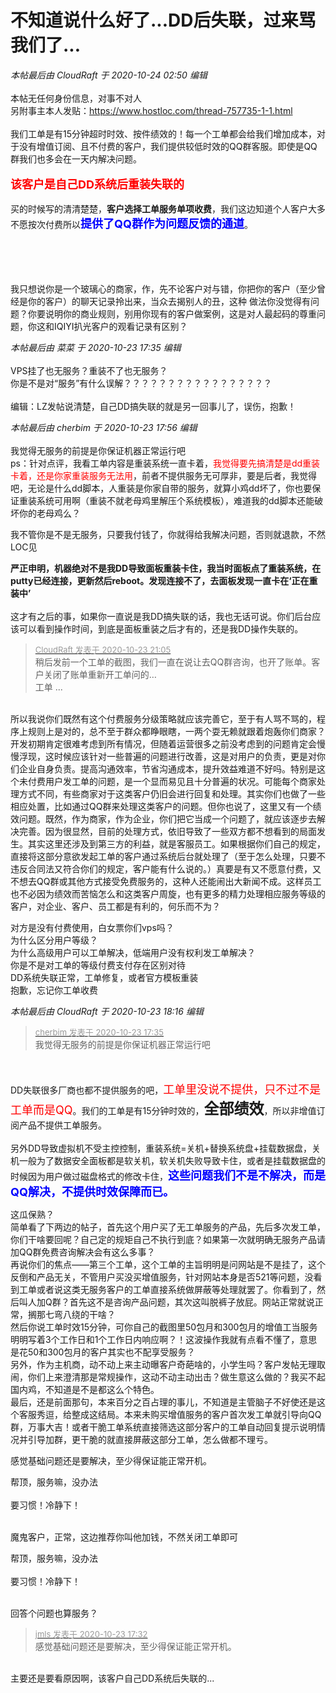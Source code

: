 # 不知道说什么好了...DD后失联，过来骂我们了...


<i class="pstatus"> 本帖最后由 CloudRaft 于 2020-10-24 02:50 编辑 </i><br />
<br />
本帖无任何身份信息，对事不对人<br />
另附事主本人发贴：https://www.hostloc.com/thread-757735-1-1.html<br />
<br />
我们工单是有15分钟超时时效、按件绩效的！每一个工单都会给我们增加成本，对于没有增值订阅、且不付费的客户，我们提供较低时效的QQ群客服。即使是QQ群我们也多会在一天内解决问题。<br />
<br />
<strong><font color="Red"><font size="4">该客户是自己DD系统后重装失联的</font></font></strong><br />
<img id="aimg_iX5xA" onclick="zoom(this, this.src, 0, 0, 0)" class="zoom" src="https://iuimg.com/images/2020/10/23/iTqP.png" onmouseover="img_onmouseoverfunc(this)" onload="thumbImg(this)" border="0" alt="" /><br />
<br />
买的时候写的清清楚楚，<strong>客户选择工单服务单项收费</strong>，我们这边知道个人客户大多不愿按次付费所以<strong><font color="Blue"><font size="4">提供了QQ群作为问题反馈的通道</font></font></strong>。<br />
<img id="aimg_Fb4CG" onclick="zoom(this, this.src, 0, 0, 0)" class="zoom" src="https://iuimg.com/images/2020/10/23/irGu.png" onmouseover="img_onmouseoverfunc(this)" onload="thumbImg(this)" border="0" alt="" /><br />
<br />
<br />
<br />
<img id="aimg_Tve4a" onclick="zoom(this, this.src, 0, 0, 0)" class="zoom" src="https://iuimg.com/images/2020/10/23/iIlf.png" onmouseover="img_onmouseoverfunc(this)" onload="thumbImg(this)" border="0" alt="" /><br />
<br />


我只想说你是一个玻璃心的商家，作，先不论客户对与错，你把你的客户（至少曾经是你的客户）的聊天记录拎出来，当众去揭别人的丑，这种 做法你没觉得有问题？你要说明你的商业规则，别用你现有的客户做案例，这是对人最起码的尊重问题，你这和IQIYI扒光客户的观看记录有区别？

<i class="pstatus"> 本帖最后由 菜菜 于 2020-10-23 17:35 编辑 </i><br />
<br />
VPS挂了也无服务？重装不了也无服务？<br />
你是不是对“服务”有什么误解？？？？？？？？？？？？？？？？？<br />
<br />
编辑：LZ发帖说清楚，自己DD搞失联的就是另一回事儿了，误伤，抱歉！

<i class="pstatus"> 本帖最后由 cherbim 于 2020-10-23 17:56 编辑 </i><br />
<br />
我觉得无服务的前提是你保证机器正常运行吧<br />
ps：针对点评，我看工单内容是重装系统一直卡着，<font color="Red">我觉得要先搞清楚是dd重装卡着，还是你家重装服务无法用</font>，前者不提供服务无可厚非，要是后者，我觉得吧，无论是什么dd脚本，人重装是你家自带的服务，就算小鸡dd坏了，你也要保证重装系统可用啊（重装不就老母鸡里解压个系统模板），难道我的dd脚本还能破坏你的老母鸡么？

我不管你是不是无服务，只要我付钱了，你就得给我解决问题，否则就退款，不然LOC见<img src="static/image/smiley/default/lol.gif" smilieid="12" border="0" alt="" /> 

<strong>严正申明，机器绝对不是我DD导致面板重装卡住，我当时面板点了重装系统，在putty已经连接，更新然后reboot。发现连接不了，去面板发现一直卡在‘正在重装中’<br />
<font color="Red"></font></strong><br />
这才有之后的事，如果你一直说是我DD搞失联的话，我也无话可说。你们后台应该可以看到操作时间，到底是面板重装之后才有的，还是我DD操作失联的。<br />


<div class="quote"><blockquote><font size="2"><a href="https://www.hostloc.com/forum.php?mod=redirect&amp;goto=findpost&amp;pid=9343236&amp;ptid=757680" target="_blank"><font color="#999999">CloudRaft 发表于 2020-10-23 21:05</font></a></font><br />
稍后发前一个工单的截图，我们一直在说让去QQ群咨询，也开了账单。客户关闭了账单重新开工单问的…<br />
工单 ...</blockquote></div><br />
所以我说你们既然有这个付费服务分级策略就应该完善它，至于有人骂不骂的，程序上规则上是对的，总不至于群众都睁眼瞎，一两个耍无赖就跟着炮轰你们商家？<br />
开发初期肯定很难考虑到所有情况，但随着运营很多之前没考虑到的问题肯定会慢慢浮现，这时候应该针对一些普遍的问题进行改善，这是对用户的负责，更是对你们企业自身负责。提高沟通效率，节省沟通成本，提升效益难道不好吗。特别是这个未付费用户发工单的问题，是一个显而易见且十分普遍的状况。可能每个商家处理方式不同，有些商家对于这类客户仍旧会进行回复和处理。其实你们也做了一些相应处置，比如通过QQ群来处理这类客户的问题。但你也说了，这里又有一个绩效问题。既然，作为商家，作为企业，你们把它当成一个问题了，就应该逐步去解决完善。因为很显然，目前的处理方式，依旧导致了一些双方都不想看到的局面发生。其实这里还涉及到第三方的利益，就是客服员工。如果根据你们自己的规定，直接将这部分意欲发起工单的客户通过系统后台就处理了（至于怎么处理，只要不违反合同法又符合你们的规定，客户能有什么说的。）真要是有又不愿意付费，又不想去QQ群或其他方式接受免费服务的，这种人还能闹出大新闻不成。这样员工也不必因为绩效而苦恼怎么和这类客户周旋，也有更多的精力处理相应服务等级的客户，对企业、客户、员工都是有利的，何乐而不为？<img id="aimg_wZXnx" onclick="zoom(this, this.src, 0, 0, 0)" class="zoom" src="https://cdn.jsdelivr.net/gh/hishis/forum-master/public/images/patch.gif" onmouseover="img_onmouseoverfunc(this)" onload="thumbImg(this)" border="0" alt="" />

对方是没有付费使用，白女票你们vps吗？<br />
为什么区分用户等级？<br />
为什么高级用户可以工单解决，低端用户没有权利发工单解决？<br />
你是不是对工单的等级付费支付存在区别对待<br />
DD系统失联正常，工单修复，或者官方模板重装<br />
抱歉，忘记你工单收费

<i class="pstatus"> 本帖最后由 CloudRaft 于 2020-10-23 18:16 编辑 </i><br />
<div class="quote"><blockquote><font size="2"><a href="https://www.hostloc.com/forum.php?mod=redirect&amp;goto=findpost&amp;pid=9342107&amp;ptid=757680" target="_blank"><font color="#999999">cherbim 发表于 2020-10-23 17:35</font></a></font><br />
我觉得无服务的前提是你保证机器正常运行吧</blockquote></div><br />
<br />
DD失联很多厂商也都不提供服务的吧，<font color="Red"><font size="4">工单里没说不提供，只不过不是工单而是QQ</font></font>。我们的工单是有15分钟时效的，<strong><font size="5">全部绩效</font></strong>，所以非增值订阅产品不提供工单服务。<br />
<br />
另外DD导致虚拟机不受主控控制，重装系统=关机+替换系统盘+挂载数据盘，关机一般为了数据安全面板都是软关机，软关机失败导致卡住，或者是挂载数据盘的时候因为用户做过磁盘格式的修改卡住，<font size="4"><strong><font color="Blue">这些问题我们不是不解决，而是QQ解决，不提供时效保障而已。</font></strong></font>

这瓜保熟？<br />
简单看了下两边的帖子，首先这个用户买了无工单服务的产品，先后多次发工单，你们干啥要回呢？自己定的规矩自己不执行到底？如果第一次就明确无服务产品请加QQ群免费咨询解决会有这么多事？<br />
再说你们的焦点——第三个工单，这个工单的主旨明明是问网站是不是挂了，这个反倒和产品无关，不管用户买没买增值服务，针对网站本身是否521等问题，没看到工单或者说这类无服务客户的工单直接系统做屏蔽等处理就罢了。你看到了，然后叫人加Q群？首先这不是咨询产品问题，其次这叫脱裤子放屁。网站正常就说正常，搁那七弯八绕的干啥？<br />
然后你说工单时效15分钟，可你自己的截图里50包月和300包月的增值工当服务明明写着3个工作日和1个工作日内响应啊？！这波操作我就有点看不懂了，意思是花50和300包月的客户其实也不配享受服务？<br />
另外，作为主机商，动不动上来主动曝客户奇葩啥的，小学生吗？客户发帖无理取闹，你们上来澄清那是常规操作，这动不动主动出击？做生意这么做的？我买不起国内鸡，不知道是不是都这么个特色。<br />
最后，还是前面那句，本来百分之百占理的事儿，不知道是主管脑子不好使还是这个客服秀逗，给整成这结局。本来未购买增值服务的客户首次发工单就引导向QQ群，万事大吉！或者干脆工单系统直接筛选这部分客户的工单自动回复提示说明情况并引导加群，更干脆的就直接屏蔽这部分工单，怎么做都不理亏。<img id="aimg_XIIum" onclick="zoom(this, this.src, 0, 0, 0)" class="zoom" src="https://cdn.jsdelivr.net/gh/hishis/forum-master/public/images/patch.gif" onmouseover="img_onmouseoverfunc(this)" onload="thumbImg(this)" border="0" alt="" />

感觉基础问题还是要解决，至少得保证能正常开机。

帮顶，服务嘛，没办法<br />
<br />
要习惯！冷静下！<br />
<br />
<img src="static/image/smiley/default/lol.gif" smilieid="12" border="0" alt="" /><img src="static/image/smiley/default/lol.gif" smilieid="12" border="0" alt="" /><img src="static/image/smiley/default/lol.gif" smilieid="12" border="0" alt="" />

魔鬼客户，正常，这边推荐你叫他加钱，不然关闭工单即可

帮顶，服务嘛，没办法<br />
<br />
要习惯！冷静下！<br />
<br />
<img src="static/image/smiley/default/lol.gif" smilieid="12" border="0" alt="" /><img src="static/image/smiley/default/lol.gif" smilieid="12" border="0" alt="" /><img src="static/image/smiley/default/lol.gif" smilieid="12" border="0" alt="" />

回答个问题也算服务？<img id="aimg_LFPVP" onclick="zoom(this, this.src, 0, 0, 0)" class="zoom" src="https://cdn.jsdelivr.net/gh/hishis/forum-master/public/images/patch.gif" onmouseover="img_onmouseoverfunc(this)" onload="thumbImg(this)" border="0" alt="" />

<div class="quote"><blockquote><font size="2"><a href="https://www.hostloc.com/forum.php?mod=redirect&amp;goto=findpost&amp;pid=9342084&amp;ptid=757680" target="_blank"><font color="#999999">jmls 发表于 2020-10-23 17:32</font></a></font><br />
感觉基础问题还是要解决，至少得保证能正常开机。</blockquote></div><br />
主要还是要看原因啊，该客户自己DD系统后失联的...
